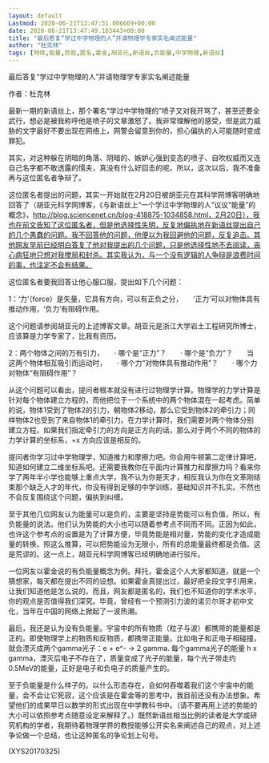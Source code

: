 ```yaml
---
layout: default
Lastmod: 2020-06-21T13:47:51.006669+00:00
date: 2020-06-21T13:47:49.103443+00:00
title: "最后答复“学过中学物理的人”并请物理学专家实名阐述能量"
author: "杜克林"
tags: [物体,能量,势能,匿名,霍金,胡亚元,新语丝,负能量,中学物理,新语丝]
---
```


最后答复“学过中学物理的人”并请物理学专家实名阐述能量

作者：杜克林

最新一期的新语丝上，那个署名“学过中学物理的”喷子又对我开骂了，甚至还要全武行，想必是被我称呼他是喷子的文章激怒了。我非常理解他的感受，但是武力威胁的文字最好不要出现在网络上，网警会留意到你的，担心偏执的人可能随时变成罪犯。

其实，对这种躲在阴暗的角落、阴暗的、嫉妒心强到变态的喷子、自吹权威而又连自己名字都不敢透露的懦夫，真没有什么好回击的呢。所以，这次以后，我不准备再与这位匿名者争辩了。

这位匿名者提出的问题，其实一开始就在2月20日被胡亚元在其科学网博客明确地回答了（胡亚元科学网博客，《与新语丝上“一个学过中学物理的人”议议“能量”的概念》，http://blog.sciencenet.cn/blog-418875-1034858.html，2月20日），我也在前文告知了这位匿名者，但是他选择性失明，反复地偏执地在新语丝提出自己的几个愚蠢的问题。我不回答他的问题，他便以为我回避他的问题，反复追击。其他网友早前已经明白答复了他对我提出的几个问题，只是他选择性地不去阅读，丧心病狂地只想对我搅局和封杀。其实我认为，与一个没有逻辑的人争辩是浪费时间的事，也注定不会有结果。

这位匿名者要我回答让他心服口服，提出如下几个问题：

1：‘力‘（force）是矢量，它具有方向，可以有正负之分，　　‘正力’可以对物体具有推动作用，‘负力’有阻碍作用。

这个问题请参阅胡亚元的上述博客文章。胡亚元是浙江大学岩土工程研究所博士，应该算是力学专家了，比我有资历。

2：两个物体之间的万有引力，　　·        哪个是“正力”？　　·        哪个是“负力”？　　当这两个物体相互吸引而运动时，　　·        哪个力“对物体具有推动作用”？　　·        哪个力对物体“有阻碍作用”？

从这个问题可以看出，提问者根本就没有进行过物理学计算。物理学的力学计算是针对每个物体建立方程的，而他把位于一个系统中的两个物体混在一起考虑。简单的说，物体1受到了物体2的引力，朝物体2移动，那么它受到物体2的牵引力；同样物体2也受到了来自物体1的牵引力。在力学计算时，我们需要对两个物体分别建立方程。如果我们指定牵引力的方向是正方向的话，那么对于两个不同的物体的力学计算的坐标系，+x 方向应该是相反的。

提问者你学习过中学物理学，知道推力和摩擦力吧。你会用牛顿第二定律计算吧，知道如何建立二维坐标系吧。还需要我教你在平面内计算推力和摩擦力吗？看来你学了两年半小学也能够上重点大学，我不认为你是天才，相反我认为你在文革刚结束那个缺乏人才的年代，你没有得到足够的中学训练，基础知识并不扎实。不然也不会反复围绕这个问题，偏执到纠缠。

至于其他几位网友认为能量可以是负的，主要是坚持是势能可以有负值，所以，有负能量的说法。他们认为势能的大小也可以随着参考点不同而不同。正因为如此，也许这个参考点的设置是为了计算方便，毕竟势能是相对量，势能的变化才造成能量的转换。照这么推算，可以把势能设为无限小，所有的总能量最终都是负值。这是荒谬的。这一点上，胡亚元科学网博客已经明确地进行驳斥。

一位网友以霍金说的有负能量概念为例。拜托，霍金这个人大家都知道，就是一个猜想家，每天都在提出不同的设想。如果霍金真提出过，最好把全段文字引用来，让我们知道他是怎么说的。而且，网友都是匿名的，我们也不知道你的学术水平，你的观点是否值得我们深究。毕竟，曾经有一个预测引力波的诺贝尔哥才初中文化，当年在中国的网络上掀起了一波热潮。

最后，我还是认为没有负能量。宇宙中的所有物质（粒子与波）都携带的能量都是正的。即使物理学上的物质和反物质，都携带正能量。比如电子和正电子相碰撞，就会湮灭成两个gamma光子：e + e^- -> 2 gamma. 每个gamma光子的能量 h x gamma，湮灭后电子不存在了，质量变成了光子的能量，每个光子带走约0.5MeV的能量，正好是电子和负电子的质量产生的。

至于负能量是什么样子的。以什么形态存在，会如何吞噬着我们这个宇宙中的能量，会不会让它死寂，这个应该是在霍金等的思考中。我目前还没有办法想象。希望他们的成果早日以数学的形式出现在中学教科书中。（请不要再用上述的势能的大小可以依照参考点随意设定来解释了。）既然新语丝相当比例的读者是大学或研究机构的学者，我期待着物理学界的教授能够公开实名来阐述自己的观点，对上述争论做一个总结，也让这种匿名的争论划上句号。

(XYS20170325)

